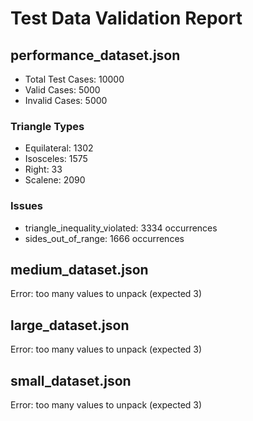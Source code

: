 # Test Data Validation Report

## performance_dataset.json
- Total Test Cases: 10000
- Valid Cases: 5000
- Invalid Cases: 5000

### Triangle Types
- Equilateral: 1302
- Isosceles: 1575
- Right: 33
- Scalene: 2090

### Issues
- triangle_inequality_violated: 3334 occurrences
- sides_out_of_range: 1666 occurrences

## medium_dataset.json
Error: too many values to unpack (expected 3)

## large_dataset.json
Error: too many values to unpack (expected 3)

## small_dataset.json
Error: too many values to unpack (expected 3)

